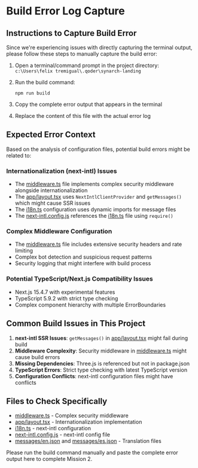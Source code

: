 # Build Error Log Capture

## Instructions to Capture Build Error

Since we're experiencing issues with directly capturing the terminal output, please follow these steps to manually capture the build error:

1. Open a terminal/command prompt in the project directory:
   `c:\Users\felix tremigual\.qoder\synarch-landing`

2. Run the build command:
   ```
   npm run build
   ```

3. Copy the complete error output that appears in the terminal

4. Replace the content of this file with the actual error log

## Expected Error Context

Based on the analysis of configuration files, potential build errors might be related to:

### Internationalization (next-intl) Issues
- The [middleware.ts](file:///c:/Users/felix%20tremigual/.qoder/synarch-landing/middleware.ts) file implements complex security middleware alongside internationalization
- The [app/layout.tsx](file:///c:/Users/felix%20tremigual/.qoder/synarch-landing/app/layout.tsx) uses `NextIntlClientProvider` and `getMessages()` which might cause SSR issues
- The [i18n.ts](file:///c:/Users/felix%20tremigual/.qoder/synarch-landing/i18n.ts) configuration uses dynamic imports for message files
- The [next-intl.config.js](file:///c:/Users/felix%20tremigual/.qoder/synarch-landing/next-intl.config.js) references the [i18n.ts](file:///c:/Users/felix%20tremigual/.qoder/synarch-landing/i18n.ts) file using `require()`

### Complex Middleware Configuration
- The [middleware.ts](file:///c:/Users/felix%20tremigual/.qoder/synarch-landing/middleware.ts) file includes extensive security headers and rate limiting
- Complex bot detection and suspicious request patterns
- Security logging that might interfere with build process

### Potential TypeScript/Next.js Compatibility Issues
- Next.js 15.4.7 with experimental features
- TypeScript 5.9.2 with strict type checking
- Complex component hierarchy with multiple ErrorBoundaries

## Common Build Issues in This Project

1. **next-intl SSR Issues**: `getMessages()` in [app/layout.tsx](file:///c:/Users/felix%20tremigual/.qoder/synarch-landing/app/layout.tsx) might fail during build
2. **Middleware Complexity**: Security middleware in [middleware.ts](file:///c:/Users/felix%20tremigual/.qoder/synarch-landing/middleware.ts) might cause build errors
3. **Missing Dependencies**: Three.js is referenced but not in package.json
4. **TypeScript Errors**: Strict type checking with latest TypeScript version
5. **Configuration Conflicts**: next-intl configuration files might have conflicts

## Files to Check Specifically

- [middleware.ts](file:///c:/Users/felix%20tremigual/.qoder/synarch-landing/middleware.ts) - Complex security middleware
- [app/layout.tsx](file:///c:/Users/felix%20tremigual/.qoder/synarch-landing/app/layout.tsx) - Internationalization implementation
- [i18n.ts](file:///c:/Users/felix%20tremigual/.qoder/synarch-landing/i18n.ts) - next-intl configuration
- [next-intl.config.js](file:///c:/Users/felix%20tremigual/.qoder/synarch-landing/next-intl.config.js) - next-intl config file
- [messages/en.json](file:///c:/Users/felix%20tremigual/.qoder/synarch-landing/messages/en.json) and [messages/es.json](file:///c:/Users/felix%20tremigual/.qoder/synarch-landing/messages/es.json) - Translation files

Please run the build command manually and paste the complete error output here to complete Mission 2.